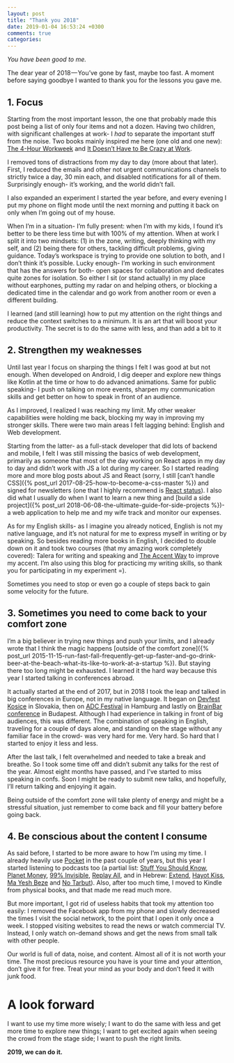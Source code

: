 ```yaml
---
layout: post
title: "Thank you 2018"
date: 2019-01-04 16:53:24 +0300
comments: true
categories:
---
```

_You have been good to me._
<!-- more -->

The dear year of 2018 — You’ve gone by fast, maybe too fast. A moment before saying goodbye I wanted to thank you for the lessons you gave me.

## 1. Focus
Starting from the most important lesson, the one that probably made this post being a list of only four items and not a dozen. Having two children, with significant challenges at work- I _had_ to separate the important stuff from the noise. Two books mainly inspired me here (one old and one new): [The 4-Hour Workweek](https://www.goodreads.com/book/show/368593.The_4_Hour_Workweek) and [It Doesn’t Have to Be Crazy at Work](https://www.goodreads.com/book/show/38900866-it-doesn-t-have-to-be-crazy-at-work).

I removed tons of distractions from my day to day (more about that later). First, I reduced the emails and other not urgent communications channels to strictly twice a day, 30 min each, and disabled notifications for all of them. Surprisingly enough- it’s working, and the world didn’t fall.

I also expanded an experiment I started the year before, and every evening I put my phone on flight mode until the next morning and putting it back on only when I’m going out of my house.

When I’m in a situation- I’m fully present: when I’m with my kids, I found it’s better to be there less time but with 100% of my attention. When at work I split it into two mindsets: (1) in the zone, writing, deeply thinking with my self, and (2) being there for others, tackling difficult problems, giving guidance. Today’s workspace is trying to provide one solution to both, and I don’t think it’s possible. Lucky enough- I’m working in such environment that has the answers for both- open spaces for collaboration and dedicates quite zones for isolation. So either I sit (or stand actually) in my place without earphones, putting my radar on and helping others, or blocking a dedicated time in the calendar and go work from another room or even a different building.

I learned (and still learning) how to put my attention on the right things and reduce the context switches to a minimum. It is an art that will boost your productivity. The secret is to do the same with less, and than add a bit to it

## 2. Strengthen my weaknesses
Until last year I focus on sharping the things I felt I was good at but not enough. When developed on Android, I dig deeper and explore new things like Kotlin at the time or how to do advanced animations. Same for public speaking- I push on talking on more events, sharpen my communication skills and get better on how to speak in front of an audience.

As I improved, I realized I was reaching my limit. My other weaker capabilities were holding me back, blocking my way in improving my stronger skills. There were two main areas I felt lagging behind: English and Web development.

Starting from the latter- as a full-stack developer that did lots of backend and mobile, I felt I was still missing the basics of web development, primarily as someone that most of the day working on React apps in my day to day and didn’t work with JS a lot during my career. So I started reading more and more blog posts about JS and React (sorry, I still [can’t handle CSS]({% post_url 2017-08-25-how-to-become-a-css-master %}) and signed for newsletters (one that I highly recommend is [React status](https://react.statuscode.com/)). I also did what I usually do when I want to learn a new thing and [build a side project]({% post_url 2018-06-08-the-ultimate-guide-for-side-projects %})- a web application to help me and my wife track and monitor our expenses.

As for my English skills- as I imagine you already noticed, English is not my native language, and it’s not natural for me to express myself in writing or by speaking. So besides reading more books in English, I decided to double down on it and took two courses (that my amazing work completely covered): Talera for writing and speaking and [The Accent Way](https://theaccentsway.com/) to improve my accent. I’m also using this blog for practicing my writing skills, so thank you for participating in my experiment =).

Sometimes you need to stop or even go a couple of steps back to gain some velocity for the future.

## 3. Sometimes you need to come back to your comfort zone
I’m a big believer in trying new things and push your limits, and I already wrote that I think the magic happens [outside of the comfort zone]({% post_url 2015-11-15-run-fast-fall-frequently-get-up-faster-and-go-drink-beer-at-the-beach-what-its-like-to-work-at-a-startup %}). But staying there too long might be exhausted. I learned it the hard way because this year I started talking in conferences abroad.

It actually started at the end of 2017, but in 2018 I took the leap and talked in big conferences in Europe, not in my native language. It began on [Devfest Kosice](https://devfest.sk/) in Slovakia, then on [ADC Festival](https://www.adc.de/kongress/) in Hamburg and lastly on [BrainBar conference](https://brainbar.com/) in Budapest. Although I had experience in talking in front of big audiences, this was different. The combination of speaking in English, traveling for a couple of days alone, and standing on the stage without any familiar face in the crowd- was very hard for me. Very hard. So hard that I started to enjoy it less and less.

After the last talk, I felt overwhelmed and needed to take a break and breathe. So I took some time off and didn’t submit any talks for the rest of the year. Almost eight months have passed, and I’ve started to miss speaking in confs. Soon I might be ready to submit new talks, and hopefully, I’ll return talking and enjoying it again.

Being outside of the comfort zone will take plenty of energy and might be a stressful situation, just remember to come back and fill your battery before going back.

## 4. Be conscious about the content I consume
As said before, I started to be more aware to how I’m using my time. I already heavily use [Pocket](https://getpocket.com/) in the past couple of years, but this year I started listening to podcasts too (a partial list: [Stuff You Should Know](https://www.stuffyoushouldknow.com/podcasts), [Planet Money](https://www.npr.org/podcasts/510289/planet-money), [99% Invisible](https://99percentinvisible.org/), [Replay All](https://www.gimletmedia.com/reply-all), and in Hebrew: [Extend](http://extend.libsyn.com/), [Hayot Kiss](https://www.kan.org.il/podcast/program.aspx/?progid=7), [Ma Yesh Beze](https://mayeshbeze.simplecast.fm/) and [No Tarbut](http://notarbut.co/)). Also, after too much time, I moved to Kindle from physical books, and that made me read much more.

But more important, I got rid of useless habits that took my attention too easily: I removed the Facebook app from my phone and slowly decreased the times I visit the social network, to the point that I open it only once a week. I stopped visiting websites to read the news or watch commercial TV. Instead, I only watch on-demand shows and get the news from small talk with other people.

Our world is full of data, noise, and content. Almost all of it is not worth your time. The most precious resource you have is your time and your attention, don’t give it for free. Treat your mind as your body and don’t feed it with junk food.


# A look forward
I want to use my time more wisely; I want to do the same with less and get more time to explore new things; I want to get excited again when seeing the crowd from the stage side; I want to push the right limits.

__2019, we can do it.__
